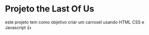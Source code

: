 # Projeto the Last Of Us

este projeto tem como objetivo criar um carrosel usando HTML CSS e Javascript 👍

